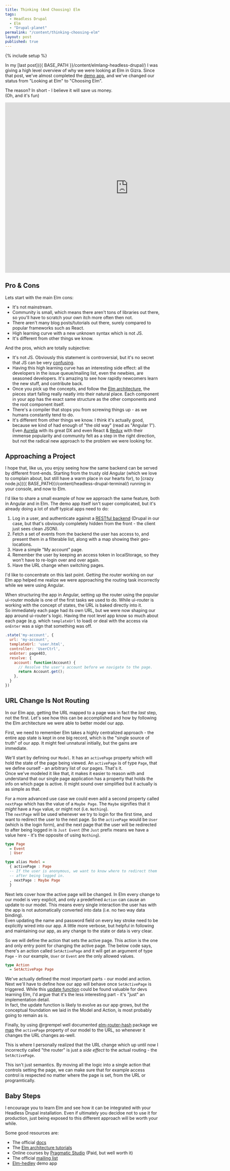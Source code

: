 ```yaml
---
title: Thinking (And Choosing) Elm
tags:
  - Headless Drupal
  - Elm
  - "Drupal-planet"
permalink: "/content/thinking-choosing-elm"
layout: post
published: true
---
```


{% include setup %}

In my [last post]({{ BASE_PATH }}/content/elmlang-headless-drupal/) I was giving a high level overview of why we were looking at Elm in Gizra. Since that post, we've almost completed the [demo app](http://gizra.github.io/elm-hedley), and we've changed our status from "Looking at Elm" to "Choosing Elm".

The reason? In short - I believe it will save us money.  
(Oh, and it's fun)

<div class="thumbnail">
  <iframe src="http://gfycat.com/ifr/BountifulGloomyChickadee" frameborder="0" scrolling="no" width="800" height="555" style="-webkit-backface-visibility: hidden;-webkit-transform: scale(1);" ></iframe>
</div>


<!-- more -->

## Pro & Cons

Lets start with the main Elm cons:

* It's not mainstream.
* Community is small, which means there aren't tons of libraries out there, so you'll have to scratch your own itch more often then not.
* There aren't many blog posts/tutorials out there, surely compared to popular frameworks such as React.
* High learning curve with a new unknown syntax which is not JS.
* It's different from other things we know.

And the pros, which are totally subjective:

* It's not JS. Obviously this statement is controversial, but it's no secret that JS can be very [confusing](http://dorey.github.io/JavaScript-Equality-Table/).
* Having this high learning curve has an interesting side effect: all the developers in the issue queue/mailing list, even the newbies, are seasoned developers. It's amazing to see how rapidly newcomers learn the new stuff, and contribute back.
* Once you pick up the concepts, and follow the [Elm architecture](https://github.com/evancz/elm-architecture-tutorial/), the pieces start falling really neatly into their natural place. Each component in your app has the exact same structure as the other components and the root component itself.
* There's a compiler that stops you from screwing things up - as we humans constantly tend to do.
* It's different from other things we know. I think it's actually good, because we kind of had enough of "the old way" (read as "Angular 1"). Even [Aurelia](http://aurelia.io/) with its great DX and even React & [Redux](http://redux.js.org/) with their immense popularity and community felt as a step in the right direction, but not the radical new approach to the problem we were looking for.

## Approaching a Project

I hope that, like us, you enjoy seeing how the same backend can be served by different front-ends. Starting from the trusty old Angular (which we love to complain about, but still have a warm place in our hearts for), to [crazy node.js]({{ BASE_PATH}}/content/headless-drupal-terminal/) running in your console, and now to Elm.

I'd like to share a small example of how we approach the same feature, both in Angular and in Elm. The demo app itself isn't super complicated, but it's already doing a lot of stuff typical apps need to do:

1. Log in a user, and authenticate against a [RESTful backend](https://github.com/RESTful-Drupal/restful) (Drupal in our case, but that's obviously completely hidden from the front - the client just sees clean JSON).
1. Fetch a set of events from the backend the user has access to, and present them in a filterable list, along with a map showing their geo-locations.
1. Have a simple "My account" page.
1. Remember the user by keeping an access token in localStorage, so they won't have to re-login over and over again.
1. Have the URL change when switching pages.

I'd like to concentrate on this last point. Getting the router working on our Elm app helped me realize we were approaching the routing task incorrectly while we were using Angular.

When structuring the app in Angular, setting up the router using the popular ui-router module is one of the first tasks we used to do. While ui-router is working with the concept of states, the URL is baked directly into it.  
So immediately each page had its own URL, but we were now shaping our app around ui-router's logic. Having the root level app know so much about each page (e.g. which `templateUrl` to load) or deal with the access via `onEnter` was a sign that something was off.

```js
.state('my-account', {
  url: 'my-account',
  templateUrl: 'user.html',
  controller: 'UserCtrl',
  onEnter: page403,
  resolve: {
    account: function(Account) {
      // Resolve the user's account before we navigate to the page.
      return Account.get();
    },
  }
})
```

## URL Change Is Not Routing

In our Elm app, getting the URL mapped to a page was in fact the _last_ step, not the first. Let's see how this can be accomplished and how by following the Elm architecture we were able to better model our app.

First, we need to remember Elm takes a highly centralized approach - the entire app state is kept in one big record, which is the "single source of truth" of our app. It might feel unnatural initially, but the gains are immediate.

We'll start by defining our `Model`. It has an `activePage` property which will hold the state of the page being viewed. An `activePage` is of type `Page`, that we define ourself - an arbitrary list of our pages. That's it.  
Once we've modeled it like that, it makes it easier to reason with and understand that our single page application has a property that holds the info on which page is active. It might sound over simplified but it actually is as simple as that.

For a more advanced use case we could even add a second property called `nextPage` which has the value of a `Maybe Page`. The `Maybe` signifies that it _might_ have a `Page` value, or might not (i.e. `Nothing`).  
The `nextPage` will be used whenever we try to login for the first time, and want to redirect the user to the next page. So the `activePage` would be `User` (which is the login form), and the next page that the user will be redirected to after being logged in is `Just Event` (the `Just` prefix means we have a value here - it's the opposite of using `Nothing`).


```haskell
type Page
  = Event
  | User

type alias Model =
  { activePage : Page
  -- If the user is anonymous, we want to know where to redirect them
  -- after being logged in.
  , nextPage : Maybe Page
  }
```

Next lets cover how the active page will be changed. In Elm every change to our model is very explicit, and only a predefined `Action` can cause an update to our model. This means every single interaction the user has with the app is not automatically converted into data (i.e. no two way data binding).  
Even updating the name and password field on every key stroke need to be explicitly wired into our app. A little more verbose, but helpful in following and maintaining our app, as any change to the state or data is very clear.

So we will define the action that sets the active page. This action is the one and only entry point for changing the active page. The below code says, there's an action called `SetActivePage` and it will get an argument of type `Page` - in our example, `User` or `Event` are the only allowed values.

```haskell
type Action
  = SetActivePage Page
```

We've actually defined the most important parts - our model and action. Next we'll have to define how our app will behave once `SetActivePage` is triggered. While this [update function](https://github.com/Gizra/elm-hedley/blob/d052dbac36dfbe801ed94ee085627b556252c861/src/elm/App.elm#L136-L176) could be found valuable for devs learning Elm, I'd argue that it's the less interesting part - it's "just" an implementation detail.  
In fact, the update function is likely to evolve as our app grows, but the conceptual foundation we laid in the Model and Action, is most probably going to remain as is.

Finally, by using @rgrempel well documented [elm-router-hash](https://github.com/rgrempel/elm-route-hash) package we [map](https://github.com/Gizra/elm-hedley/blob/d052dbac36dfbe801ed94ee085627b556252c861/src/elm/App.elm#L241) the `activePage` property of our model to the URL, so whenever it changes the URL changes as-well.

This is where I personally realized that the URL change which up until now I incorrectly called "the router" is just a _side effect_ to the actual routing - the `SetActivePage`.

This isn't just semantics. By moving all the logic into a single action that controls setting the page, we can make sure that for example access control is respected no matter where the page is set, from the URL or programtically.

## Baby Steps

I encourage you to learn Elm and see how it can be integrated with your Headless Drupal installation. Even if ultimately you decidoe not to use it for production, just being exposed to this different approach will be worth your while.

Some good resources are:

* The official [docs](http://elm-lang.org/docs)
* The [Elm architecture tutorials](https://github.com/evancz/elm-architecture-tutorial/)
* Online courses by [Pragmatic Studio](https://pragmaticstudio.com) (Paid, but well worth it)
* The official [mailing list](https://groups.google.com/forum/#!forum/elm-discuss)
* [Elm-hedley](https://github.com/Gizra/elm-hedley) demo app
